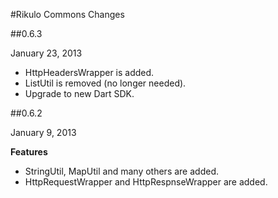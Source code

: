 #Rikulo Commons Changes

##0.6.3

January 23, 2013


* HttpHeadersWrapper is added.
* ListUtil is removed (no longer needed).
* Upgrade to new Dart SDK.

##0.6.2

January 9, 2013

**Features**

* StringUtil, MapUtil and many others are added.
* HttpRequestWrapper and HttpRespnseWrapper are added.
